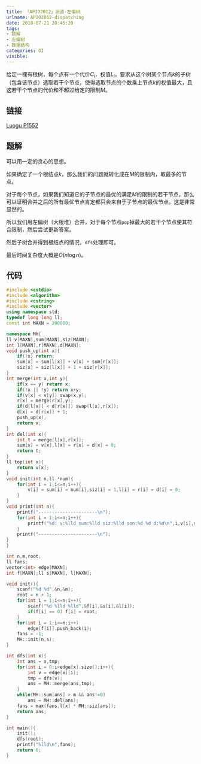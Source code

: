 ```yaml
---
title: 「APIO2012」派遣-左偏树
urlname: APIO2012-dispatching
date: 2018-07-21 20:45:20
tags:
- 题解
- 左偏树
- 数据结构
categories: OI
visible:
---
```


给定一棵有根树，每个点有一个代价$C_i$，权值$L_i$，要求从这个树某个节点$k$的子树（包含该节点）选取若干个节点，使得选取节点的个数乘上节点$k$的权值最大，且这若干个节点的代价和不超过给定的限制$M$。

<!-- more -->

## 链接

[Luogu P1552](https://www.luogu.org/problemnew/show/P1552)

## 题解

可以用一定的贪心的思想。

如果确定了一个根结点$k$，那么我们的问题就转化成在$M$的限制内，取最多的节点。

对于每个节点，如果我们知道它的子节点的最优的满足$M$的限制的若干节点，那么可以证明合并之后的所有最优节点肯定都只会来自于子节点的最优节点。这是非常显然的。

所以我们用左偏树（大根堆）合并，对于每个节点`pop`掉最大的若干个节点使其符合限制，然后尝试更新答案。

然后子树合并得到根结点的情况，`dfs`处理即可。

最后时间复杂度大概是$O(n \log n)$。

## 代码


```cpp
#include <cstdio>
#include <algorithm>
#include <cstring>
#include <vector>
using namespace std;
typedef long long ll;
const int MAXN = 200000;

namespace MH{
ll v[MAXN],sum[MAXN],siz[MAXN];
int l[MAXN],r[MAXN],d[MAXN];
void push_up(int x){
    if(!x) return;
    sum[x] = sum[l[x]] + v[x] + sum[r[x]];
    siz[x] = siz[l[x]] + 1 + siz[r[x]]; 
}
int merge(int x,int y){
    if(x == y) return x;
    if(!x || !y) return x+y;
    if(v[x] < v[y]) swap(x,y);
    r[x] = merge(r[x],y);
    if(d[l[x]] < d[r[x]]) swap(l[x],r[x]);
    d[x] = d[r[x]] + 1;
    push_up(x);
    return x;
}
int del(int x){
    int t = merge(l[x],r[x]);
    sum[x] = v[x],l[x] = r[x] = d[x] = 0;
    return t;
}
ll top(int x){
    return v[x];
}
void init(int n,ll *num){
    for(int i = 1;i<=n;i++){
        v[i] = sum[i] = num[i],siz[i] = 1,l[i] = r[i] = d[i] = 0;
    }
}
void print(int n){
    printf("----------------------\n");
    for(int i = 1;i<=n;i++){
        printf("%d: v:%lld sum:%lld siz:%lld son:%d %d d:%d\n",i,v[i],sum[i],siz[i],l[i],r[i],d[i]);
    }
    printf("----------------------\n");
}
}

int n,m,root;
ll fans;
vector<int> edge[MAXN];
int f[MAXN];ll s[MAXN], l[MAXN];

void init(){
    scanf("%d %d",&n,&m);
    root = n + 1;
    for(int i = 1;i<=n;i++){
        scanf("%d %lld %lld",&f[i],&s[i],&l[i]);
        if(f[i] == 0) f[i] = root;
    }
    for(int i = 1;i<=n;i++)
        edge[f[i]].push_back(i);
    fans = -1;
    MH::init(n,s);
}

int dfs(int x){
    int ans = x,tmp;
    for(int i = 0;i<edge[x].size();i++){
        int v = edge[x][i];
        tmp = dfs(v);
        ans = MH::merge(ans,tmp);
    }
    while(MH::sum[ans] > m && ans!=0)
        ans = MH::del(ans);
    fans = max(fans,l[x] * MH::siz[ans]);
    return ans;
}

int main(){
    init();
    dfs(root);
    printf("%lld\n",fans);
    return 0;
}
```


